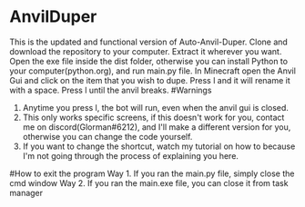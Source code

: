 # AnvilDuper
This is the updated and functional version of Auto-Anvil-Duper.
Clone and download the repository to your computer.
Extract it wherever you want.
Open the exe file inside the dist folder, otherwise you can install Python to your computer(python.org), and run main.py file.
In Minecraft open the Anvil Gui and click on the item that you wish to dupe.
Press l and it will rename it with a space.
Press l until the anvil breaks.
#Warnings
1. Anytime you press l, the bot will run, even when the anvil gui is closed.
2. This only works specific screens, if this doesn't work for you, contact me on discord(Glorman#6212), and I'll make a different version for you, otherwise you can change the code yourself.
3. If you want to change the shortcut, watch my tutorial on how to because I'm not going through the process of explaining you here.

#How to exit the program
Way 1. If you ran the main.py file, simply close the cmd window
Way 2. If you ran the main.exe file, you can close it from task manager
